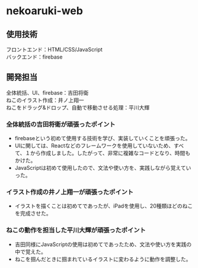 # nekoaruki-web

## 使用技術
フロントエンド：HTML/CSS/JavaScript<br>
バックエンド：firebase

## 開発担当
全体統括、UI、firebase：吉田将衛<br>
ねこのイラスト作成：井ノ上翔一<br>
ねこをドラッグ&ドロップ、自動で移動させる処理：平川大輝

### 全体統括の吉田将衛が頑張ったポイント
- firebaseという初めて使用する技術を学び、実装していくことを頑張った。
- UIに関しては、Reactなどのフレームワークを使用していないため、すべて、１から作成しました。したがって、非常に複雑なコードとなり、時間もかけた。
- JavaScriptは初めて使用したので、文法や使い方を、実践しながら覚えていった。

### イラスト作成の井ノ上翔一が頑張ったポイント
- イラストを描くことは初めてであったが、iPadを使用し、20種類ほどのねこを完成させた。

### ねこの動作を担当した平川大輝が頑張ったポイント
- 吉田同様にJavaScriptの使用は初めてであったため、文法や使い方を実践の中で覚えた。
- ねこを掴んだときに掴まれているイラストに変わるように動作を調整した。
